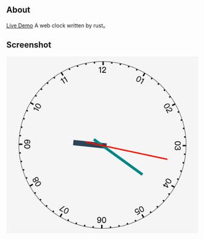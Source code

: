 ## About

[Live Demo](https://clock.kekebaihuo.com/)
A web clock written by rust。

## Screenshot

![image](https://github.com/jimizai/wasm-clock/blob/master/static/screenshot.png)
